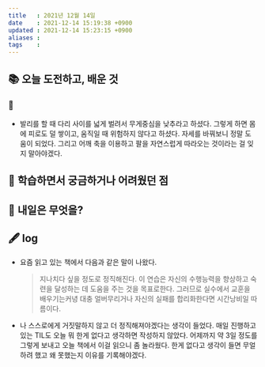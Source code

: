 ```yaml
---
title   : 2021년 12월 14일 
date    : 2021-12-14 15:19:38 +0900
updated : 2021-12-14 15:23:15 +0900
aliases : 
tags    : 
---
```

## 📚 오늘 도전하고, 배운 것

### 🎾
- 발리를 할 때 다리 사이를 넓게 벌려서 무게중심을 낮추라고 하셨다. 그렇게 하면 몸에 피로도 덜 쌓이고, 움직일 때 위험하지 않다고 하셨다. 자세를 바꿔보니 정말 도움이 되었다. 그리고 어깨 축을 이용하고 팔을 자연스럽게 따라오는 것이라는 걸 잊지 말아야겠다.


## 🤔 학습하면서 궁금하거나 어려웠던 점 

## 🌅 내일은 무엇을?

## 🖋 log
- 요즘 읽고 있는 책에서 다음과 같은 말이 나왔다.  
	> 지나치다 싶을 정도로 정직해진다. 이 연습은 자신의 수행능력을 향상하고 숙련을 달성하는 데 도움을 주는 것을 목표로한다. 그러므로 실수에서 교훈을 배우기는커녕 대충 얼버무리거나 자신의 실패를 합리화한다면 시간낭비일 따름이다.
	
- 나 스스로에게 거짓말하지 않고 더 정직해져야겠다는 생각이 들었다. 매일 진행하고 있는 TIL도 오늘 뭐 한게 없다고 생각하면 작성하지 않았다. 어제까지 약 3일 정도를 그렇게 보내고 오늘 책에서 이걸 읽으니 좀 놀라웠다. 한게 없다고 생각이 들면 무얼 하려 했고 왜 못했는지 이유를 기록해야겠다. 

